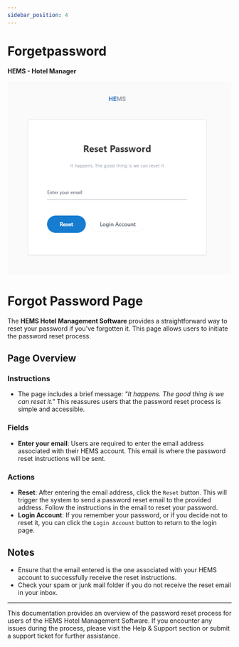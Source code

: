 ```yaml
---
sidebar_position: 4
---
```


# Forgetpassword

**HEMS - Hotel Manager**

![HEMS Registration](../static/img/forgetpassword.png "HEMS Registration")

# Forgot Password Page

The **HEMS Hotel Management Software** provides a straightforward way to reset your password if you've forgotten it. This page allows users to initiate the password reset process.

## Page Overview

### Instructions
- The page includes a brief message: _"It happens. The good thing is we can reset it."_ This reassures users that the password reset process is simple and accessible.

### Fields

- **Enter your email**: Users are required to enter the email address associated with their HEMS account. This email is where the password reset instructions will be sent.

### Actions

- **Reset**: After entering the email address, click the `Reset` button. This will trigger the system to send a password reset email to the provided address. Follow the instructions in the email to reset your password.
- **Login Account**: If you remember your password, or if you decide not to reset it, you can click the `Login Account` button to return to the login page.

## Notes

- Ensure that the email entered is the one associated with your HEMS account to successfully receive the reset instructions.
- Check your spam or junk mail folder if you do not receive the reset email in your inbox.

---

This documentation provides an overview of the password reset process for users of the HEMS Hotel Management Software. If you encounter any issues during the process, please visit the Help & Support section or submit a support ticket for further assistance.
